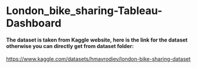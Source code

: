 # London_bike_sharing-Tableau-Dashboard
#### The dataset is taken from Kaggle website, here is the link for the dataset otherwise you can directly get from dataset folder:
https://www.kaggle.com/datasets/hmavrodiev/london-bike-sharing-dataset

